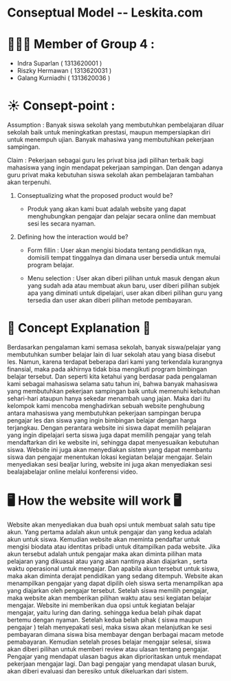 # Conseptual Model -- Leskita.com
# :family_man_boy_boy: Member of Group 4 : 
- Indra Suparlan    ( 1313620001 )
- Riszky Hermawan   ( 1313620031 )
- Galang Kurniadhi  ( 1313620036 )



# :sunny: Consept-point :

Assumption :
    Banyak siswa sekolah yang membutuhkan pembelajaran diluar sekolah baik untuk meningkatkan prestasi, maupun mempersiapkan diri untuk menempuh ujian.
    Banyak mahasiwa yang membutuhkan pekerjaan sampingan.

Claim :
    Pekerjaan sebagai guru les privat bisa jadi pilihan terbaik bagi mahasiswa yang ingin mendapat pekerjaan sampingan. Dan dengan adanya guru privat maka kebutuhan siswa sekolah akan pembelajaran tambahan akan terpenuhi.



1. Conseptualizing what the proposed product would be?
    - Produk yang akan kami buat adalah website yang dapat menghubungkan pengajar dan pelajar  secara online dan membuat sesi les secara nyaman.


2. Defining how the interaction would be?
    - Form fillin : User akan mengisi biodata tentang pendidikan nya, domisili tempat tinggalnya dan dimana user bersedia untuk memulai program belajar.
         
    - Menu selection : User akan diberi pilihan untuk masuk dengan akun yang sudah ada atau membuat akun baru, user diberi pilihan subjek apa yang diminati untuk dipelajari,   user akan diberi pilihan guru yang tersedia dan user akan diberi pilihan metode pembayaran.



# :book:  Concept Explanation :open_book:
  Berdasarkan pengalaman kami semasa sekolah, banyak siswa/pelajar yang membutuhkan sumber belajar lain di luar sekolah atau yang biasa disebut les. Namun, karena terdapat beberapa dari kami yang terkendala kurangnya finansial, maka pada akhirnya tidak bisa mengikuti program bimbingan belajar tersebut. Dan seperti kita ketahui yang berdasar pada pengalaman kami sebagai mahasiswa selama satu tahun ini, bahwa banyak mahasiswa yang membutuhkan pekerjaan sampingan baik untuk memenuhi kebutuhan sehari-hari ataupun hanya sekedar menambah uang jajan.
  Maka dari itu kelompok kami mencoba menghadirkan sebuah website penghubung antara mahasiswa yang membutuhkan pekerjaan sampingan berupa pengajar les dan siswa yang ingin bimbingan belajar dengan harga terjangkau. Dengan perantara website ini siswa dapat memilih pelajaran yang ingin dipelajari serta siswa juga dapat memilih pengajar yang telah mendaftarkan diri ke website ini, sehingga dapat menyesuaikan kebutuhan siswa. Website ini juga akan menyediakan sistem yang dapat membantu siswa dan pengajar menentukan lokasi kegiatan belajar mengajar. Selain menyediakan sesi bealjar luring, website ini juga akan menyediakan sesi bealajabelajar online melalui konferensi video.
  
  
# :desktop_computer: How the website will work :desktop_computer:
  Website akan menyediakan dua buah opsi untuk membuat salah satu tipe akun. Yang pertama adalah akun untuk pengajar dan yang kedua adalah akun untuk siswa. Kemudian website akan meminta pendaftar untuk mengisi biodata atau identitas pribadi untuk ditampilkan pada website. Jika akun tersebut adalah untuk pengajar maka akan diminta pilihan mata pelajaran yang dikuasai atau yang akan nantinya akan diajarkan , serta waktu operasional untuk mengajar. Dan apabila akun tersebut untuk siswa, maka akan diminta derajat pendidikan yang sedang ditempuh.
  Website akan menampilkan pengajar yang dapat dipilih oleh siswa serta menampilkan apa yang diajarkan oleh pengajar tersebut. Setelah siswa memilih pengajar, maka website akan memberikan pilihan waktu atau sesi kegiatan belajar mengajar. Website ini memberikan dua opsi untuk kegiatan belajar mengajar, yaitu luring dan daring. sehingga kedua belah pihak dapat bertemu dengan nyaman.
  Setelah kedua belah pihak ( siswa maupun pengajar ) telah menyepakati sesi, maka siswa akan melanjutkan ke sesi pembayaran dimana siswa bisa membayar dengan berbagai macam metode pemabayaran. Kemudian setelah proses belajar mengajar selesai, siswa akan diberi pilihan untuk memberi review atau ulasan tentang pengajar. Pengajar yang mendapat ulasan bagus akan diprioritaskan untuk mendapat pekerjaan mengajar lagi. Dan bagi pengajar yang mendapat ulasan buruk, akan diberi evaluasi dan beresiko untuk dikeluarkan dari sistem.


